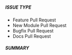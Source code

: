 ##### ISSUE TYPE
<!--- Pick one below and delete the rest: -->
 - Feature Pull Request
 - New Module Pull Request
 - Bugfix Pull Request
 - Docs Pull Request

##### SUMMARY
<!--- Describe the change, including rationale and design decisions -->

<!---
If you are fixing an existing issue, please include "Fixes #nnn" in your
commit message and your description; but you should still explain what
the change does.
-->

<!-- Paste verbatim command output below, e.g. before and after your change -->
```

```
